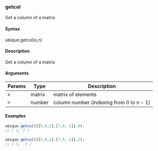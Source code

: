 ### getcol

Get a column of a matrix


#### Syntax

ubique.getcol(x,n)


#### Description

Get a column of a matrix  



#### Arguments

|Params|Type|Description
|---------|----|-----------
|`x` | matrix | matrix of elements
|`n` | number | column number (indexing from 0 to n - 1)


#### Examples

```js
ubique.getcol([[5,6,5],[7,8,-1]],0);
// [ 5, 7 ]

ubique.getcol([[5,6,5],[7,8,-1]],2);
// [ 5, -1 ]
```

